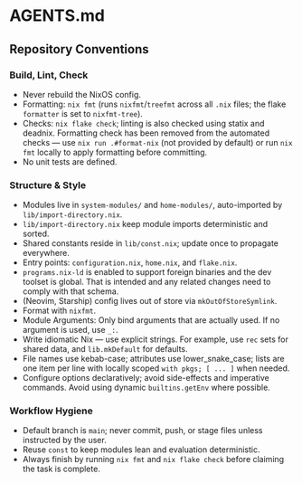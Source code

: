 # AGENTS.md

## Repository Conventions

### Build, Lint, Check

- Never rebuild the NixOS config.
- Formatting: `nix fmt` (runs `nixfmt`/`treefmt` across all `.nix` files; the flake `formatter` is set to `nixfmt-tree`).
- Checks: `nix flake check`; linting is also checked using statix and deadnix. Formatting check has been removed from the automated checks — use `nix run .#format-nix` (not provided by default) or run `nix fmt` locally to apply formatting before committing.
- No unit tests are defined.

### Structure & Style

- Modules live in `system-modules/` and `home-modules/`, auto-imported by
  `lib/import-directory.nix`.
- `lib/import-directory.nix` keep module imports deterministic and sorted.
- Shared constants reside in `lib/const.nix`; update once to propagate
  everywhere.
- Entry points: `configuration.nix`, `home.nix`, and `flake.nix`.
- `programs.nix-ld` is enabled to support foreign binaries and the dev
  toolset is global. That is intended and any related changes need to
  comply with that schema.
- (Neovim, Starship) config lives out of store via
  `mkOutOfStoreSymlink`.
- Format with `nixfmt`.
- Module Arguments: Only bind arguments that are actually used. If no
  argument is used, use `_:`.
- Write idiomatic Nix — use explicit strings. For example, use `rec` sets
  for shared data, and `lib.mkDefault` for defaults.
- File names use kebab-case; attributes use lower_snake_case; lists are one
  item per line with locally scoped `with pkgs; [ ... ]` when needed.
- Configure options declaratively; avoid side-effects and imperative
  commands. Avoid using dynamic `builtins.getEnv` where possible.

### Workflow Hygiene

- Default branch is `main`; never commit, push, or stage files unless
  instructed by the user.
- Reuse `const` to keep modules lean and evaluation deterministic.
- Always finish by running `nix fmt` and `nix flake check` before
  claiming the task is complete.
